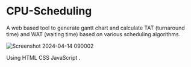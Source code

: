 # CPU-Scheduling
A web based tool to generate gantt chart and calculate TAT (turnaround time) and WAT (waiting time) based on various scheduling algorithms.


![Screenshot 2024-04-14 090002](https://github.com/abhaykarena11/CPU-Scheduling/assets/141259436/0c77dd01-ca21-4604-adcf-b83677af3679)

Using HTML  CSS  JavaScript .
